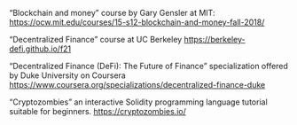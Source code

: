 “Blockchain and money” course by Gary Gensler at MIT: 
https://ocw.mit.edu/courses/15-s12-blockchain-and-money-fall-2018/

“Decentralized Finance” course at UC Berkeley
https://berkeley-defi.github.io/f21

“Decentralized Finance (DeFi): The Future of Finance” specialization offered by Duke University on Coursera
https://www.coursera.org/specializations/decentralized-finance-duke

“Cryptozombies” an interactive Solidity programming language tutorial suitable for beginners. https://cryptozombies.io/
